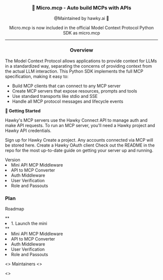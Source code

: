 <div align="center">

### 🪼  Micro.mcp - Auto build MCPs with APIs  
@Maintained by hawky.ai 🦅

Micro.mcp is now included in the official Model Context Protocol Python SDK as micro.mcp

---
</div>
<div align="left">
<div align="center">
<h3>
Overview
</h3>

</div>
The Model Context Protocol allows applications to provide context for LLMs in a standardized way, separating the concerns of providing context from the actual LLM interaction. This Python SDK implements the full MCP specification, making it easy to:

- Build MCP clients that can connect to any MCP server
- Create MCP servers that expose resources, prompts and tools
- Use standard transports like stdio and SSE
- Handle all MCP protocol messages and lifecycle events

</div>
<div>
<b>🚀 Getting Started</b>

Hawky's MCP servers use the Hawky Connect API to manage auth and make API requests. To run an MCP server, you'll need a Hawky project and Hawky API credentials.

Sign up for Hawky
Create a project. Any accounts connected via MCP will be stored here.
Create a Hawky OAuth client
Check out the README in the repo for the most up-to-date guide on getting your server up and running.
</div>
Version
<div>
    <li>Mini API MCP Middleware</li>
    <li>API to MCP Converter</li>
    <li>Auth Middleware</li>
    <li>User Verification</li>
    <li>Role and Passouts</li>
</div>
<h3>
Plan
</h3>
<div>
    <p>
        Roadmap
    </p>
    ** <li> 1. Launch the mini</li>
    **
</div>
    <li>Mini API MCP Middleware</li>
    <li>API to MCP Converter</li>
    <li>Auth Middleware</li>
    <li>User Verification</li>
    <li>Role and Passouts</li>



<>
Maintainers
<>

<div>
</div>
<>
